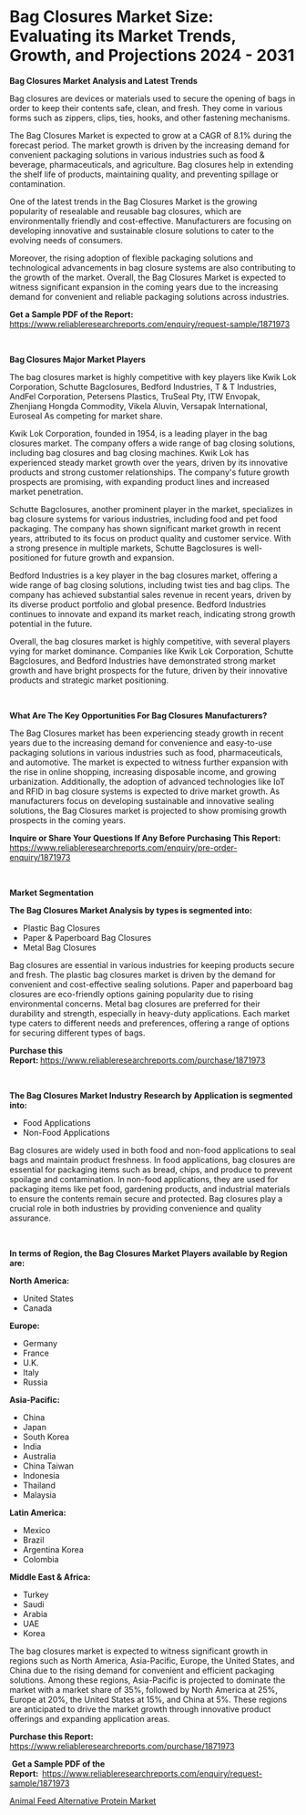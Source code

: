 <p><h1>Bag Closures Market Size: Evaluating its Market Trends, Growth, and Projections 2024 - 2031</h1></p><p><strong>Bag Closures Market Analysis and Latest Trends</strong></p>
<p><p>Bag closures are devices or materials used to secure the opening of bags in order to keep their contents safe, clean, and fresh. They come in various forms such as zippers, clips, ties, hooks, and other fastening mechanisms.</p><p>The Bag Closures Market is expected to grow at a CAGR of 8.1% during the forecast period. The market growth is driven by the increasing demand for convenient packaging solutions in various industries such as food & beverage, pharmaceuticals, and agriculture. Bag closures help in extending the shelf life of products, maintaining quality, and preventing spillage or contamination.</p><p>One of the latest trends in the Bag Closures Market is the growing popularity of resealable and reusable bag closures, which are environmentally friendly and cost-effective. Manufacturers are focusing on developing innovative and sustainable closure solutions to cater to the evolving needs of consumers.</p><p>Moreover, the rising adoption of flexible packaging solutions and technological advancements in bag closure systems are also contributing to the growth of the market. Overall, the Bag Closures Market is expected to witness significant expansion in the coming years due to the increasing demand for convenient and reliable packaging solutions across industries.</p></p>
<p><strong>Get a Sample PDF of the Report:&nbsp;</strong> <a href="https://www.reliableresearchreports.com/enquiry/request-sample/1871973">https://www.reliableresearchreports.com/enquiry/request-sample/1871973</a></p>
<p>&nbsp;</p>
<p><strong>Bag Closures Major Market Players</strong></p>
<p><p>The bag closures market is highly competitive with key players like Kwik Lok Corporation, Schutte Bagclosures, Bedford Industries, T & T Industries, AndFel Corporation, Petersens Plastics, TruSeal Pty, ITW Envopak, Zhenjiang Hongda Commodity, Vikela Aluvin, Versapak International, Euroseal As competing for market share.</p><p>Kwik Lok Corporation, founded in 1954, is a leading player in the bag closures market. The company offers a wide range of bag closing solutions, including bag closures and bag closing machines. Kwik Lok has experienced steady market growth over the years, driven by its innovative products and strong customer relationships. The company's future growth prospects are promising, with expanding product lines and increased market penetration.</p><p>Schutte Bagclosures, another prominent player in the market, specializes in bag closure systems for various industries, including food and pet food packaging. The company has shown significant market growth in recent years, attributed to its focus on product quality and customer service. With a strong presence in multiple markets, Schutte Bagclosures is well-positioned for future growth and expansion.</p><p>Bedford Industries is a key player in the bag closures market, offering a wide range of bag closing solutions, including twist ties and bag clips. The company has achieved substantial sales revenue in recent years, driven by its diverse product portfolio and global presence. Bedford Industries continues to innovate and expand its market reach, indicating strong growth potential in the future.</p><p>Overall, the bag closures market is highly competitive, with several players vying for market dominance. Companies like Kwik Lok Corporation, Schutte Bagclosures, and Bedford Industries have demonstrated strong market growth and have bright prospects for the future, driven by their innovative products and strategic market positioning.</p></p>
<p>&nbsp;</p>
<p><strong>What Are The Key Opportunities For Bag Closures Manufacturers?</strong></p>
<p><p>The Bag Closures market has been experiencing steady growth in recent years due to the increasing demand for convenience and easy-to-use packaging solutions in various industries such as food, pharmaceuticals, and automotive. The market is expected to witness further expansion with the rise in online shopping, increasing disposable income, and growing urbanization. Additionally, the adoption of advanced technologies like IoT and RFID in bag closure systems is expected to drive market growth. As manufacturers focus on developing sustainable and innovative sealing solutions, the Bag Closures market is projected to show promising growth prospects in the coming years.</p></p>
<p><strong>Inquire or Share Your Questions If Any Before Purchasing This Report:</strong> <a href="https://www.reliableresearchreports.com/enquiry/pre-order-enquiry/1871973">https://www.reliableresearchreports.com/enquiry/pre-order-enquiry/1871973</a></p>
<p>&nbsp;</p>
<p><strong>Market Segmentation</strong></p>
<p><strong>The Bag Closures Market Analysis by types is segmented into:</strong></p>
<p><ul><li>Plastic Bag Closures</li><li>Paper & Paperboard Bag Closures</li><li>Metal Bag Closures</li></ul></p>
<p><p>Bag closures are essential in various industries for keeping products secure and fresh. The plastic bag closures market is driven by the demand for convenient and cost-effective sealing solutions. Paper and paperboard bag closures are eco-friendly options gaining popularity due to rising environmental concerns. Metal bag closures are preferred for their durability and strength, especially in heavy-duty applications. Each market type caters to different needs and preferences, offering a range of options for securing different types of bags.</p></p>
<p><strong>Purchase this Report:&nbsp;</strong><a href="https://www.reliableresearchreports.com/purchase/1871973">https://www.reliableresearchreports.com/purchase/1871973</a></p>
<p>&nbsp;</p>
<p><strong>The Bag Closures Market Industry Research by Application is segmented into:</strong></p>
<p><ul><li>Food Applications</li><li>Non-Food Applications</li></ul></p>
<p><p>Bag closures are widely used in both food and non-food applications to seal bags and maintain product freshness. In food applications, bag closures are essential for packaging items such as bread, chips, and produce to prevent spoilage and contamination. In non-food applications, they are used for packaging items like pet food, gardening products, and industrial materials to ensure the contents remain secure and protected. Bag closures play a crucial role in both industries by providing convenience and quality assurance.</p></p>
<p>&nbsp;</p>
<p><strong>In terms of Region, the Bag Closures Market Players available by Region are:</strong></p>
<p>
    <p> <strong> North America: </strong>
        <ul>
            <li>United States</li>
            <li>Canada</li>
        </ul>
        </p> 
    <p> <strong> Europe: </strong>
        <ul>
            <li>Germany</li>
            <li>France</li>
            <li>U.K.</li>
            <li>Italy</li>
            <li>Russia</li>
        </ul>
        </p> 
    <p> <strong> Asia-Pacific: </strong>
        <ul>
            <li>China</li>
            <li>Japan</li>
            <li>South Korea</li>
            <li>India</li>
            <li>Australia</li>
            <li>China Taiwan</li>
            <li>Indonesia</li>
            <li>Thailand</li>
            <li>Malaysia</li>
        </ul>
        </p> 
    <p> <strong> Latin America: </strong>
        <ul>
            <li>Mexico</li>
            <li>Brazil</li>
            <li>Argentina Korea</li>
            <li>Colombia</li>
        </ul>
        </p> 
    <p> <strong> Middle East & Africa: </strong>
        <ul>
            <li>Turkey</li>
            <li>Saudi</li>
            <li>Arabia</li>
            <li>UAE</li>
            <li>Korea</li>
        </ul>
    </p>
    </p>
<p><p>The bag closures market is expected to witness significant growth in regions such as North America, Asia-Pacific, Europe, the United States, and China due to the rising demand for convenient and efficient packaging solutions. Among these regions, Asia-Pacific is projected to dominate the market with a market share of 35%, followed by North America at 25%, Europe at 20%, the United States at 15%, and China at 5%. These regions are anticipated to drive the market growth through innovative product offerings and expanding application areas.</p></p>
<p><strong>Purchase this Report: </strong><a href="https://www.reliableresearchreports.com/purchase/1871973">https://www.reliableresearchreports.com/purchase/1871973</a></p>
<p>&nbsp;<strong>Get a Sample PDF of the Report:&nbsp;&nbsp;</strong><a href="https://www.reliableresearchreports.com/enquiry/request-sample/1871973">https://www.reliableresearchreports.com/enquiry/request-sample/1871973</a></p>
<p><strong></strong></p>
<p><p><a href="https://confirmed-shield-e13.notion.site/Animal-Feed-Alternative-Protein-Market-Size-and-Examines-its-Market-Scope-with-a-Primary-Focus-on--ad74cb291c34469886357e23a53e0440">Animal Feed Alternative Protein Market</a></p></p>